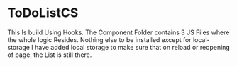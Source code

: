 # ToDoListCS
This Is build Using Hooks.
The Component Folder contains 3 JS Files where the whole logic Resides.
Nothing else to be installed except for local-storage
I have added local storage to make sure that on reload or reopening of page, the List is still there.

